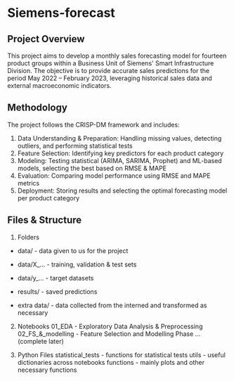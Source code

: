 # Siemens-forecast

## Project Overview

This project aims to develop a monthly sales forecasting model for fourteen product groups within a Business Unit of Siemens' Smart Infrastructure Division. The objective is to provide accurate sales predictions for the period May 2022 – February 2023, leveraging historical sales data and external macroeconomic indicators.

## Methodology

The project follows the CRISP-DM framework and includes:

1. Data Understanding & Preparation: Handling missing values, detecting outliers, and performing statistical tests
2. Feature Selection: Identifying key predictors for each product category
3. Modeling: Testing statistical (ARIMA, SARIMA, Prophet) and ML-based models, selecting the best based on RMSE & MAPE
4. Evaluation: Comparing model performance using RMSE and MAPE metrics
5. Deployment: Storing results and selecting the optimal forecasting model per product category

## Files & Structure

1. Folders
- data/ - data given to us for the project
- data/X_... - training, validation & test sets
- data/y_... - target datasets
- results/ - saved predictions

- extra data/ - data collected from the interned and transformed as necessary

2. Notebooks
01_EDA - Exploratory Data Analysis & Preprocessing
02_FS_&_modelling - Feature Selection and Modelling Phase
... (complete later)

3. Python Files
statistical_tests - functions for statistical tests
utils - useful dictionaries across notebooks
functions - mainly plots and other necessary functions